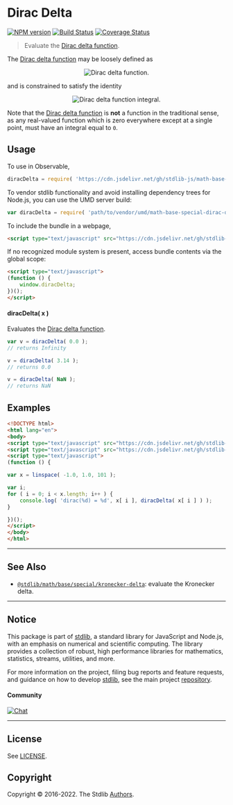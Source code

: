 <!--

@license Apache-2.0

Copyright (c) 2022 The Stdlib Authors.

Licensed under the Apache License, Version 2.0 (the "License");
you may not use this file except in compliance with the License.
You may obtain a copy of the License at

   http://www.apache.org/licenses/LICENSE-2.0

Unless required by applicable law or agreed to in writing, software
distributed under the License is distributed on an "AS IS" BASIS,
WITHOUT WARRANTIES OR CONDITIONS OF ANY KIND, either express or implied.
See the License for the specific language governing permissions and
limitations under the License.

-->

# Dirac Delta

[![NPM version][npm-image]][npm-url] [![Build Status][test-image]][test-url] [![Coverage Status][coverage-image]][coverage-url] <!-- [![dependencies][dependencies-image]][dependencies-url] -->

> Evaluate the [Dirac delta function][dirac-delta-function].

<section class="intro">

The [Dirac delta function][dirac-delta-function] may be loosely defined as

<!-- <equation class="equation" label="eq:dirac_delta" align="center" raw="\delta = \begin{cases} \infty & \textrm{if}\ x = 0 \\ 0 & \textrm{if}\ x \neq 0\end{cases}" alt="Dirac delta function."> -->

<div class="equation" align="center" data-raw-text="\delta = \begin{cases} \infty &amp; \textrm{if}\ x = 0 \\ 0 &amp; \textrm{if}\ x \neq 0\end{cases}" data-equation="eq:dirac_delta">
    <img src="https://cdn.jsdelivr.net/gh/stdlib-js/stdlib@bb29798906e119fcb2af99e94b60407a270c9b32/lib/node_modules/@stdlib/math/base/special/dirac-delta/docs/img/equation_dirac_delta.svg" alt="Dirac delta function.">
    <br>
</div>

<!-- </equation> -->

and is constrained to satisfy the identity

<!-- <equation class="equation" label="eq:dirac_delta_integral" align="center" raw="\int^{+\infty}_{-\infty} \delta(x)\ dx = 1" alt="Dirac delta function integral."> -->

<div class="equation" align="center" data-raw-text="\int^{+\infty}_{-\infty} \delta(x)\ dx = 1" data-equation="eq:dirac_delta_integral">
    <img src="https://cdn.jsdelivr.net/gh/stdlib-js/stdlib@bb29798906e119fcb2af99e94b60407a270c9b32/lib/node_modules/@stdlib/math/base/special/dirac-delta/docs/img/equation_dirac_delta_integral.svg" alt="Dirac delta function integral.">
    <br>
</div>

<!-- </equation> -->

Note that the [Dirac delta function][dirac-delta-function] is **not** a function in the traditional sense, as any real-valued function which is zero everywhere except at a single point, must have an integral equal to `0`.

</section>

<!-- /.intro -->



<section class="usage">

## Usage

To use in Observable,

```javascript
diracDelta = require( 'https://cdn.jsdelivr.net/gh/stdlib-js/math-base-special-dirac-delta@umd/browser.js' )
```

To vendor stdlib functionality and avoid installing dependency trees for Node.js, you can use the UMD server build:

```javascript
var diracDelta = require( 'path/to/vendor/umd/math-base-special-dirac-delta/index.js' )
```

To include the bundle in a webpage,

```html
<script type="text/javascript" src="https://cdn.jsdelivr.net/gh/stdlib-js/math-base-special-dirac-delta@umd/browser.js"></script>
```

If no recognized module system is present, access bundle contents via the global scope:

```html
<script type="text/javascript">
(function () {
    window.diracDelta;
})();
</script>
```

#### diracDelta( x )

Evaluates the [Dirac delta function][dirac-delta-function].

```javascript
var v = diracDelta( 0.0 );
// returns Infinity

v = diracDelta( 3.14 );
// returns 0.0

v = diracDelta( NaN );
// returns NaN
```

</section>

<!-- /.usage -->

<section class="examples">

## Examples

<!-- eslint no-undef: "error" -->

```html
<!DOCTYPE html>
<html lang="en">
<body>
<script type="text/javascript" src="https://cdn.jsdelivr.net/gh/stdlib-js/array-base-linspace@umd/browser.js"></script>
<script type="text/javascript" src="https://cdn.jsdelivr.net/gh/stdlib-js/math-base-special-dirac-delta@umd/browser.js"></script>
<script type="text/javascript">
(function () {

var x = linspace( -1.0, 1.0, 101 );

var i;
for ( i = 0; i < x.length; i++ ) {
    console.log( 'dirac(%d) = %d', x[ i ], diracDelta( x[ i ] ) );
}

})();
</script>
</body>
</html>
```

</section>

<!-- /.examples -->

<!-- C interface documentation. -->



<!-- Section for related `stdlib` packages. Do not manually edit this section, as it is automatically populated. -->

<section class="related">

* * *

## See Also

-   <span class="package-name">[`@stdlib/math/base/special/kronecker-delta`][@stdlib/math/base/special/kronecker-delta]</span><span class="delimiter">: </span><span class="description">evaluate the Kronecker delta.</span>

</section>

<!-- /.related -->

<!-- Section for all links. Make sure to keep an empty line after the `section` element and another before the `/section` close. -->


<section class="main-repo" >

* * *

## Notice

This package is part of [stdlib][stdlib], a standard library for JavaScript and Node.js, with an emphasis on numerical and scientific computing. The library provides a collection of robust, high performance libraries for mathematics, statistics, streams, utilities, and more.

For more information on the project, filing bug reports and feature requests, and guidance on how to develop [stdlib][stdlib], see the main project [repository][stdlib].

#### Community

[![Chat][chat-image]][chat-url]

---

## License

See [LICENSE][stdlib-license].


## Copyright

Copyright &copy; 2016-2022. The Stdlib [Authors][stdlib-authors].

</section>

<!-- /.stdlib -->

<!-- Section for all links. Make sure to keep an empty line after the `section` element and another before the `/section` close. -->

<section class="links">

[npm-image]: http://img.shields.io/npm/v/@stdlib/math-base-special-dirac-delta.svg
[npm-url]: https://npmjs.org/package/@stdlib/math-base-special-dirac-delta

[test-image]: https://github.com/stdlib-js/math-base-special-dirac-delta/actions/workflows/test.yml/badge.svg?branch=main
[test-url]: https://github.com/stdlib-js/math-base-special-dirac-delta/actions/workflows/test.yml?query=branch:main

[coverage-image]: https://img.shields.io/codecov/c/github/stdlib-js/math-base-special-dirac-delta/main.svg
[coverage-url]: https://codecov.io/github/stdlib-js/math-base-special-dirac-delta?branch=main

<!--

[dependencies-image]: https://img.shields.io/david/stdlib-js/math-base-special-dirac-delta.svg
[dependencies-url]: https://david-dm.org/stdlib-js/math-base-special-dirac-delta/main

-->

[chat-image]: https://img.shields.io/gitter/room/stdlib-js/stdlib.svg
[chat-url]: https://gitter.im/stdlib-js/stdlib/

[stdlib]: https://github.com/stdlib-js/stdlib

[stdlib-authors]: https://github.com/stdlib-js/stdlib/graphs/contributors

[umd]: https://github.com/umdjs/umd
[es-module]: https://developer.mozilla.org/en-US/docs/Web/JavaScript/Guide/Modules

[deno-url]: https://github.com/stdlib-js/math-base-special-dirac-delta/tree/deno
[umd-url]: https://github.com/stdlib-js/math-base-special-dirac-delta/tree/umd
[esm-url]: https://github.com/stdlib-js/math-base-special-dirac-delta/tree/esm
[branches-url]: https://github.com/stdlib-js/math-base-special-dirac-delta/blob/main/branches.md

[stdlib-license]: https://raw.githubusercontent.com/stdlib-js/math-base-special-dirac-delta/main/LICENSE

[dirac-delta-function]: https://en.wikipedia.org/wiki/Dirac_delta_function

<!-- <related-links> -->

[@stdlib/math/base/special/kronecker-delta]: https://github.com/stdlib-js/math-base-special-kronecker-delta/tree/umd

<!-- </related-links> -->

</section>

<!-- /.links -->

